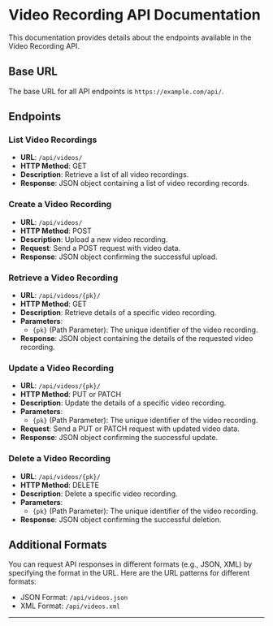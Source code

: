 # Video Recording API Documentation

This documentation provides details about the endpoints available in the Video Recording API.

## Base URL

The base URL for all API endpoints is `https://example.com/api/`.

## Endpoints

### List Video Recordings

- **URL**: `/api/videos/`
- **HTTP Method**: GET
- **Description**: Retrieve a list of all video recordings.
- **Response**: JSON object containing a list of video recording records.

### Create a Video Recording

- **URL**: `/api/videos/`
- **HTTP Method**: POST
- **Description**: Upload a new video recording.
- **Request**: Send a POST request with video data.
- **Response**: JSON object confirming the successful upload.

### Retrieve a Video Recording

- **URL**: `/api/videos/{pk}/`
- **HTTP Method**: GET
- **Description**: Retrieve details of a specific video recording.
- **Parameters**:
  - `{pk}` (Path Parameter): The unique identifier of the video recording.
- **Response**: JSON object containing the details of the requested video recording.

### Update a Video Recording

- **URL**: `/api/videos/{pk}/`
- **HTTP Method**: PUT or PATCH
- **Description**: Update the details of a specific video recording.
- **Parameters**:
  - `{pk}` (Path Parameter): The unique identifier of the video recording.
- **Request**: Send a PUT or PATCH request with updated video data.
- **Response**: JSON object confirming the successful update.

### Delete a Video Recording

- **URL**: `/api/videos/{pk}/`
- **HTTP Method**: DELETE
- **Description**: Delete a specific video recording.
- **Parameters**:
  - `{pk}` (Path Parameter): The unique identifier of the video recording.
- **Response**: JSON object confirming the successful deletion.

## Additional Formats

You can request API responses in different formats (e.g., JSON, XML) by specifying the format in the URL. Here are the URL patterns for different formats:

- JSON Format: `/api/videos.json`
- XML Format: `/api/videos.xml`

---